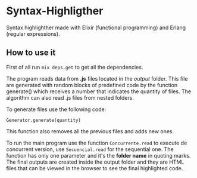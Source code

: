 # Syntax-Highligther
Syntax highlighther made with Elixir (functional programming) and Erlang (regular expressions).

## How to use it
First of all run ```mix deps.get``` to get all the dependencies.

The program reads data from **.js** files located in the *output* folder. This file are generated with random blocks of predefined code by the function generate() which receives a number that indicates the quantity of files. The algorithm can also read .js files from nested folders.

To generate files use the following code:
````
Generator.generate(quantity)
````
This function also removes all the previous files and adds new ones.

To run the main program use the function ```Concurrente.read``` to execute de concurrent version, use  ```Secuencial.read``` for the sequential one. The function has only one parameter and it's the **folder name** in quoting marks. The final outputs are created inside the output folder and they are HTML files that can be viewed in the browser to see the final highlighted code.